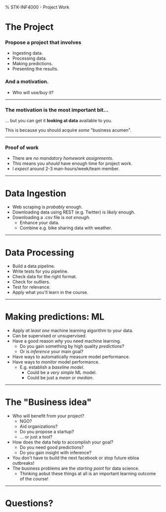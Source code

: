 % STK-INF4000 - Project Work

# The Project

### Propose a project that involves

- Ingesting data.
- Processing data.
- Making predictions.
- Presenting the results.

### And a motivation.

- Who will use/buy it?

---

### The motivation is the most important bit...

... but you can get it **looking at data** available to you.

This is because you should acquire *some* "business acumen".

---

### Proof of work

- There are *no mandatory homework assignments*.
- This means you *should* have enough time for project work.
- I *expect* around 2-3 man-hours/week/team member. 

---

# Data Ingestion

- Web scraping is *probably* enough.
- Downloading data using REST (e.g. Twitter) is *likely* enough. 
- Downloading a .csv file is *not enough*.
    - Enhance your data.
    - Combine e.g. bike sharing data with weather.

---

# Data Processing

- Build a data pipeline.
- Write tests for you pipeline.
- Check data for the right format.
- Check for outliers.
- Test for relevance.
- Apply what you'll learn in the course.

---

# Making predictions: ML

- Apply *at least one* machine learning algorithm to your data.
- Can be supervised or unsupervised.
- Have a good reason *why* you need machine learning.
    - Do you gain something by high quality *predictions*?
    - Or is *inference* your main goal?
- Have ways to automatically measure model performance.
- Have ways to *monitor* model performance.
    - E.g. establish a *baseline model*.
        - Could be a *very simple* ML model.
        - Could be just a *mean* or *median*.

---

# The "Business idea"

- Who will benefit from your project?
    - NGO?
    - Aid organizations?
    - Do you propose a startup?
    - ... or just a tool?
- How does the data help to accomplish your goal?
    - Do you need good predictions?
    - Do you gain insight with inference?
- You don't have to build the next facebook or stop future ebloa
  outbreaks!
- The business problems are the *starting point* for data science.
    - Thinking aobut these things at all is an important learning
      outcome of the course!

---

# Questions?
